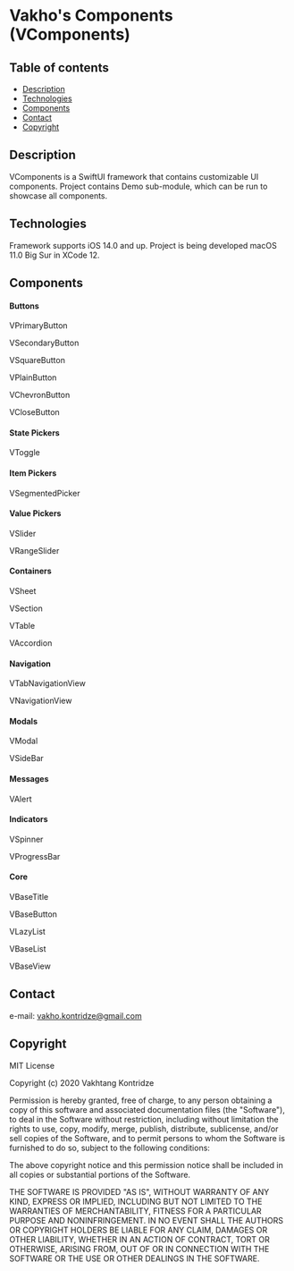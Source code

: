 # Vakho's Components (VComponents)

## Table of contents
- [Description](#description)
- [Technologies](#technologies)
- [Components](#components)
- [Contact](#contact)
- [Copyright](#copyright)

## Description
VComponents is a SwiftUI framework that contains customizable UI components. Project contains Demo sub-module, which can be run to showcase all components.

## Technologies
Framework supports iOS 14.0 and up. Project is being developed macOS 11.0 Big Sur in XCode 12.

## Components

#### Buttons ####

VPrimaryButton

VSecondaryButton

VSquareButton

VPlainButton

VChevronButton

VCloseButton

#### State Pickers ####

VToggle

#### Item Pickers ####

VSegmentedPicker

#### Value Pickers ####

VSlider

VRangeSlider

#### Containers ####

VSheet

VSection

VTable

VAccordion

#### Navigation ####

VTabNavigationView

VNavigationView

#### Modals ####

VModal

VSideBar

#### Messages ####

VAlert

#### Indicators ####

VSpinner

VProgressBar

#### Core ####

VBaseTitle

VBaseButton

VLazyList

VBaseList

VBaseView

## Contact
e-mail: [vakho.kontridze@gmail.com](mailto:vakho.kontridze@gmail.com)

## Copyright
MIT License

Copyright (c) 2020 Vakhtang Kontridze

Permission is hereby granted, free of charge, to any person obtaining a copy
of this software and associated documentation files (the "Software"), to deal
in the Software without restriction, including without limitation the rights
to use, copy, modify, merge, publish, distribute, sublicense, and/or sell
copies of the Software, and to permit persons to whom the Software is
furnished to do so, subject to the following conditions:

The above copyright notice and this permission notice shall be included in all
copies or substantial portions of the Software.

THE SOFTWARE IS PROVIDED "AS IS", WITHOUT WARRANTY OF ANY KIND, EXPRESS OR
IMPLIED, INCLUDING BUT NOT LIMITED TO THE WARRANTIES OF MERCHANTABILITY,
FITNESS FOR A PARTICULAR PURPOSE AND NONINFRINGEMENT. IN NO EVENT SHALL THE
AUTHORS OR COPYRIGHT HOLDERS BE LIABLE FOR ANY CLAIM, DAMAGES OR OTHER
LIABILITY, WHETHER IN AN ACTION OF CONTRACT, TORT OR OTHERWISE, ARISING FROM,
OUT OF OR IN CONNECTION WITH THE SOFTWARE OR THE USE OR OTHER DEALINGS IN THE
SOFTWARE.
